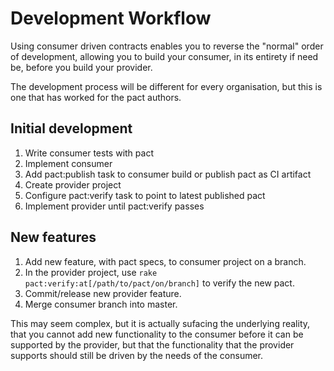 # Development Workflow

Using consumer driven contracts enables you to reverse the "normal" order of development, allowing you to build your consumer, in its entirety if need be, before you build your provider.

The development process will be different for every organisation, but this is one that has worked for the pact authors.

## Initial development
1. Write consumer tests with pact
1. Implement consumer 
1. Add pact:publish task to consumer build or publish pact as CI artifact
1. Create provider project
1. Configure pact:verify task to point to latest published pact
1. Implement provider until pact:verify passes

## New features

1. Add new feature, with pact specs, to consumer project on a branch.
1. In the provider project, use `rake pact:verify:at[/path/to/pact/on/branch]` to verify the new pact.
1. Commit/release new provider feature.
1. Merge consumer branch into master.

This may seem complex, but it is actually sufacing the underlying reality, that you cannot add new functionality to the consumer before it can be supported by the provider, but that the functionality that the provider supports should still be driven by the needs of the consumer.
